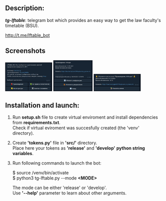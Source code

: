## Description:
***tg-lftable***: telegram bot which provides an easy way to get the law faculty's timetable (BSU).

http://t.me/lftable_bot

## Screenshots
<p>
<img src="img/screenshot_1.png" width="30%"/>
<img src="img/screenshot_3.png" width="25%"/>
<img src="img/screenshot_2.png" width="30%"/>
</p>

## Installation and launch:

1. Run **setup.sh**  file to create virtual enviroment and install dependencies from **requirements.txt**.  
Check if virtual eviroment was succesfully created (the 'venv' directory).

3. Create **'tokens.py'** file in **'src/'** directory.   
Place here your tokens as **'release'** and **'develop'** **python string variables**.

4. Run following commands to launch the bot:

   $ source /venv/bin/activate  
   $ python3 tg-lftable.py --mode **\<MODE\>**

   The mode can be either 'release' or 'develop'.  
   Use **'-\-help'** parameter to learn about other arguments.
